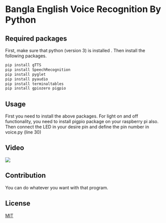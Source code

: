 # Bangla English Voice Recognition By Python

## Required packages
First, make sure that python (version 3) is installed . Then install the following packages.

```bash
pip install gTTS
pip install SpeechRecognition
pip install pyglet
pip install pyaudio
pip install terminaltables
pip install gpiozero pigpio
```

## Usage
First you need to install the above packages. For light on and off functionality, you need to install pigpio package on your raspberry pi also. Then connect the LED in your desire pin and define the pin number in voice.py (line 30)

## Video
[![](http://img.youtube.com/vi/iWXzC8wmBQQ/0.jpg)](http://www.youtube.com/watch?v=iWXzC8wmBQQ "")

## Contribution
You can do whatever you want with that program. 


## License
[MIT](https://choosealicense.com/licenses/mit/)
